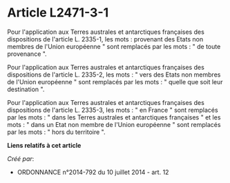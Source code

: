 # Article L2471-3-1

Pour l'application aux Terres australes et antarctiques françaises des dispositions de l'article L. 2335-1, les mots :
provenant des Etats non membres de l'Union européenne " sont remplacés par les mots : " de toute provenance ". 

Pour l'application aux Terres australes et antarctiques françaises des dispositions de l'article L. 2335-2, les mots : " vers
des Etats non membres de l'Union européenne " sont remplacés par les mots : " quelle que soit leur destination ". 

Pour l'application aux Terres australes et antarctiques françaises des dispositions de l'article L. 2335-3, les mots : " en
France " sont remplacés par les mots : " dans les Terres australes et antarctiques françaises " et les mots : " dans un Etat
non membre de l'Union européenne " sont remplacés par les mots : " hors du territoire ".

**Liens relatifs à cet article**

_Créé par_:

  - ORDONNANCE n°2014-792 du 10 juillet 2014 - art. 12
